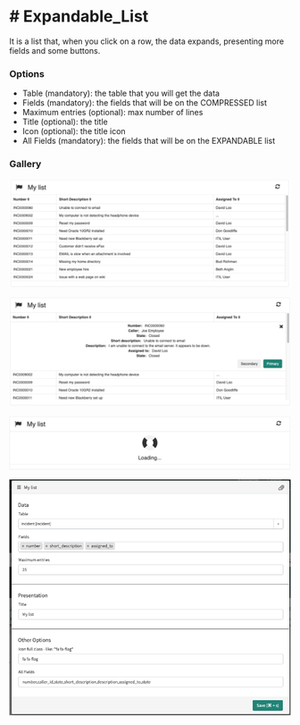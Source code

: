 # # Expandable_List

It is a list that, when you click on a row, the data expands, presenting more fields and some buttons.

### Options

- Table (mandatory): the table that you will get the data
- Fields (mandatory): the fields that will be on the COMPRESSED list
- Maximum entries (optional): max number of lines
- Title (optional): the title
- Icon (optional): the title icon
- All Fields (mandatory): the fields that will be on the EXPANDABLE list

### Gallery

![Compressed List](https://github.com/WillianCostaOCL/service-now-sp/blob/main/Components/Expandable_List/Simple/exp_list_crompressed.png)

![Expanded list](https://github.com/WillianCostaOCL/service-now-sp/blob/main/Components/Expandable_List/Simple/exp_list_expanded.png)

![Loading](https://github.com/WillianCostaOCL/service-now-sp/blob/main/Components/Expandable_List/Simple/exp_list_loading.png)

![Options](https://github.com/WillianCostaOCL/service-now-sp/blob/main/Components/Expandable_List/Simple/exp_list_options.png)

